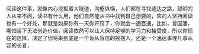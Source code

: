 阅读这件事，就像内心挖掘着大隧道，沟壑纵横，人们都在寻找通达之路，聪明的人从来不问，读书有什么用，他们自然能从书中找到自己想要的，笨的人坚持阅读也有一个好处，那就是如果你有一天你开窍了，你就会一通百通，比如，曾国潘，哪怕当下无法创造价值，阅读依然可以让人保持足够的学习力和接受度，所以你现在的选择，决定了你将来到底是一个盲从盲信的摇摆人，还是一个通达事理凡事从容的长者，